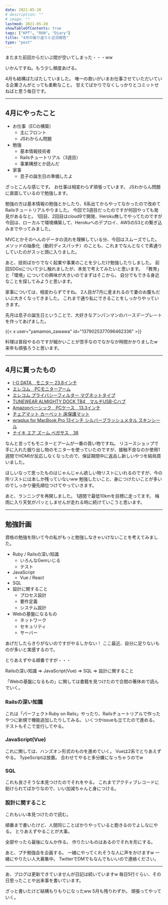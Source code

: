 ```yaml
---
date: 2021-05-20
# description: ""
# image: ""
lastmod: 2021-05-20
showTableOfContents: true
tags: ["KPT", "RUN", "Diary"]
title: "4月の振り返りと近況報告"
type: "post"
---
```


またまた前回からだいぶ間が空いてしまった・・・ww

いかんですね。もう少し頻度あげる。

4月も結構ばたばたしていました。
唯一の救いがいまお仕事させていただいている企業さんがとっても柔軟なこと。
甘えてばかりでなくしっかりとコミットせねばと思う毎日です。

---

## 4月にやったこと

- お仕事（ECの構築）
  - 主にフロント
  - JSわからん問題
- 勉強
  - 基本情報技術者
  - Railsチュートリアル（3週目）
  - 事業構想とか読んだ
- 家事
  - 息子の誕生日の準備したよ

ざっとこんな感じです。
お仕事は相変わらず頑張っています。
JSわからん問題に直面しているので勉強します。

勉強の方は基本情報の勉強とかしたり、6系出てからやってなかったので改めてRailsチュートリアルやりました。
今回で3週目だったのですが何回やっても発見があるなと。
1回目、2回目はcloud9で開発、Heroku無しでやってたのですが
今回は、ローカルで環境構築して、Herokuへのデプロイ、AWSのS3との繋ぎ込みまでやってみました。

MVCとかそのへんのデータの流れを理解している分、今回はスムーズでした。
メソッドの抽象化（動的ディスパッチ）のことも、これまでなんとなくで素通りしていたのがスッと頭に入りました。

あと、技術ばかりでなく起業や事業のことを少しだけ勉強したりしました。
前回SDGsについて少し触れましたが、本気で考えてみたいと思います。
「教育」と「環境」についての興味が大きいのでまずはそこから。
自分でもできる身近なことを探してみようと思います。

家事については、相変わらずですね。
2人目が7月に産まれるので妻のお腹もだいぶ大きくなってきました。
これまで通り私にできることをしっかりやっていきます。

先月は息子の誕生日ということで、大好きなアンパンマンのバースデープレートを作ってあげました。

{{< x user="yamamon_zawawa" id="1379025377096462336" >}}

料理は普段やるのですが細かいことが苦手なのでなかなか時間かかりましたw
来年も頑張ろうと思います。

---

## 4月に買ったもの

- [I-O DATA　モニター 23.8インチ](https://www.amazon.co.jp/dp/B011OBZ5Y4/ref=cm_sw_em_r_mt_dp_FX7R1Q9THGAR885RVYYV)
- [エレコム　PCモニターアーム](https://www.amazon.co.jp/dp/B07QRFDBW8/ref=cm_sw_em_r_mt_dp_0DFDXNE75X4S0X10FZBQ)
- [エレコム プライバシーフィルター マグネットタイプ](https://www.amazon.co.jp/dp/B07MQMVFMG/ref=cm_sw_em_r_mt_dp_9WCNH039R8XG384K3AKX?_encoding=UTF8&psc=1)
- [TUNEWEAR ALMIGHTY DOCK TB4　マルチUSB-Cハブ](https://www.amazon.co.jp/dp/B08M645KC2/ref=cm_sw_em_r_mt_dp_KBHJGC52PCRCC54Z6VMT?_encoding=UTF8&psc=1)
- [Amazonベーシック　PCケース　13.3インチ](https://www.amazon.co.jp/dp/B00CD8AF48/ref=cm_sw_em_r_mt_dp_4QY96HHJNRCZ8FCASGJG?_encoding=UTF8&psc=1)
- [チェアマット カーペット 床保護マット](https://www.amazon.co.jp/dp/B08MVQTNXJ/ref=cm_sw_em_r_mt_dp_RKWJ416QWRFQP494SDEK?_encoding=UTF8&psc=1)
- [wraplus for MacBook Pro 13インチ シルバーブラッシュメタル スキンシール](https://www.amazon.co.jp/dp/B01MSSBKWR/ref=cm_sw_em_r_mt_dp_XH9GPFK8GBCZ8V1N6YJ7?_encoding=UTF8&psc=1)
- [ナイキ エア ズーム ペガサス　38](https://store.alpen-group.jp/f/dsg-113167-)

なんと言ってもモニターとアームが一番の買い物ですね。
リユースショップで手に入れた掘り出し物のモニターを使っていたのですが、接触不良なのか使用1週間でHDMIが反応しなくなったので、保証期間中に返品し新しいやつを結局買いました。

ほしいなって思ったものはじゃんじゃん欲しい物リストにいれるのですが、今の所リストには本しか残っていないww
勉強したいこと、身につけたいことが多いのでしっかり優先順位つけてやっていきます。

あと、ランニングを再開しました。
1週間で最低10kmを目標に走ってます。
梅雨に入り天気がパッとしませんが走れる時に続けていこうと思います。

---

## 勉強計画

資格の勉強を除いて今の私がもっと勉強しなきゃいけないことを考えてみました。

- Ruby / Railsの深い知識
  - いろんなGemいじる
  - テスト
- JavaScript
  - Vue / React
- SQL
- 設計に関すること
  - プロセス設計
  - 要件定義
  - システム設計
- Webの基盤になるもの
  - ネットワーク
  - セキュリティ
  - サーバー

あげだしたらきりがないのですがやるしかない！
ここ最近、自分に足りないものが多いと実感するので。

とりあえずやる順番ですが・・・

Railsの深い知識 => JavaScript(Vue) => SQL => 設計に関すること

「Webの基盤になるもの」に関しては書籍を見つけたので合間の箸休めで読んでいく。

### Railsの深い知識

これは「パーフェクトRuby on Rails」やったり、Railsチュートリアルで作ったやつに新規で機能追加したりしてみる。
いくつかissueも立てたので進める。
テストもそこで並行してやる。

### JavaScript(Vue)

これに関しては、ハンズオン形式のものを進めていく。
Vueは2系でとりあえずやる。
TypeScriptは放置。
合わせてやると多分嫌になっちゃうのでw

### SQL

これも良さそうな本見つけたのでそれをやる。
これまでアクティブレコードに助けられてばかりなので、いい加減ちゃんと身につける。

### 設計に関すること

これもいい本見つけたので読む。

順番まで書いたけど、人間同じことばかりやっていると飽きるのでよしなにやる。
とりあえずやることが大事。

全部やったら最後になんか作る。
作りたいものはあるのでそれを形にする。

あと、プチ勉強会を企画する。
一緒にやってくれそうな人に声をかけますw
一緒にやりたい人大募集中。
TwitterでDMでもなんでもいいので連絡ください。

---

あ、ブログは更新できていませんが日記は続いていますw
毎日5行ぐらい、その日思ったことや出来事を書いています。

ざっと書いたけど結構もりもりになったww
5月も残りわずか。
頑張ってやっていく。
